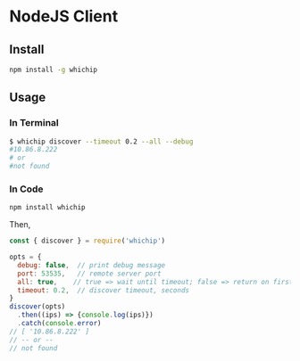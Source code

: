 # NodeJS Client

## Install

```bash
npm install -g whichip
```

## Usage

### In Terminal

```bash
$ whichip discover --timeout 0.2 --all --debug
#10.86.8.222
# or
#not found
```

### In Code


```bash
npm install whichip
```

Then,

```javascript
const { discover } = require('whichip')

opts = {
  debug: false,  // print debug message
  port: 53535,   // remote server port
  all: true,    // true => wait until timeout; false => return on first ip
  timeout: 0.2,  // discover timeout, seconds
}
discover(opts)
  .then((ips) => {console.log(ips)})
  .catch(console.error)
// [ '10.86.8.222' ]
// -- or --
// not found
```

